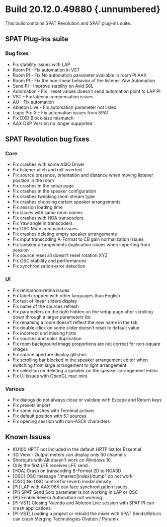 # Build 20.12.0.49880 {.unnumbered}

This build contains SPAT Revolution and SPAT plug-ins suite.

## SPAT Plug-ins suite

### Bug fixes

* Fix stability issues with LAP
* Room PI - Fix automation in VST
* Room PI - Fix No automation parameter available in room PI AAX
* Room PI - Fix the non-linear behavior of the listener Yaw Automation
* Send PI - Improve stability on Avid S6L
* Automation - Fix : reset values doesn't send automation point to LAP PI
* VST - Fix latency compensation issues
* AU - Fix automation
* Ableton Live - Fix automation parameter not listed
* Logic Pro X - Fix automation issues from SPAT
* Fix DXD Block-size mismatch
* AAX DSP Version no longer supported


## SPAT Revolution bug fixes

### Core

* Fix crashes with some ASIO Driver
* Fix listener pitch and roll inverted
* Fix source presence, orientation and distance when moving listener position in the room
* Fix crashes in the setup page
* Fix crashes in the speaker configuration
* Fix crashes tweaking room stream type
* Fix crashes choosing certain speaker arrangements
* Fix session loading time
* Fix issues with same room names
* Fix crashes with HOA transcoders
* Fix Yaw angle in transcoders
* Fix OSC Mute command issues
* Fix crashes deleting empty speaker arrangements
* Fix input transcoding A-Format to CB gain normalization issues
* Fix speaker arrangements duplication issues when importing from session
* Fix source reset all doesn't reset rotation XYZ
* Fix OSC stability and performances
* Fix synchronization error detection

### UI

* Fix retina/non-retina issues
* Fix label cropped with other languages than English
* Fix text of linear sliders display
* Fix name of the sources refresh
* Fix parameters on the right hidden on the setup page after scrolling down through a larger parameters list
* Fix renaming a room doesn’t reflect the new name in the tab
* Fix double-click on some slider doesn’t reset to default value
* Fix incorrect and missing hints
* Fix sources and color duplication
* Fix room background image proportions are not correct for non-square images
* Fix source aperture display glitches
* Fix scrolling bar blocked in the speaker arrangement editor when switching from large arrangement to light arrangement
* Fix selection on deleting a speaker on the speaker arrangement editor
* Fix UI issues with OpenGL mac mini.

### Various

* Fix dialogs do not always close or validate with Escape and Return keys
* Fix presets import
* Fix some crashes with Terminal actions
* Fix default position with 5.1 sources
* Fix opening session with non-ASCII characters


## Known Issues

* KU100 HRTF not included in the default HRTF list for Essential
* 3D View - Output meters can display only 50 channels
* Shortcuts with Alt doesn't work on Windows 10.
* Only the first LFE receives LFE send.
* [HOA] Crash on transcoding B-Format 2D to HOA3D
* [OSC] OSC message "/master/[index]/dump" do not work
* [OSC] No OSC control for reverb modal density
* [PI] LAP with AAX 96K can face synchronization issues.
* [PI] SPAT Send Solo parameter is not working in LAP or OSC
* [PI] Enable Reverb Automation not working
* [PI-VST] Closing Nuendo and Ableton Live session with SPAT PI can crash applications.
* [PI-VST] Loading a project or rebuild the mixer with SPAT Sends/Return can crash Merging Technologies Ovation / Pyramix
